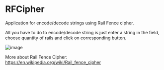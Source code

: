 # RFCipher
Application for encode/decode strings using Rail Fence cipher.

All you have to do to encode/decode string is just enter a string in the field, choose quantity of rails and click on corresponding button.

![image](https://user-images.githubusercontent.com/126050017/220562613-f25a8a82-a8ef-4707-9274-29e0e77c0362.png)

More about Rail Fence Cipher: https://en.wikipedia.org/wiki/Rail_fence_cipher
